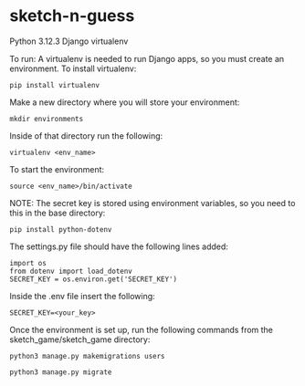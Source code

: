 # sketch-n-guess

Python 3.12.3
Django
virtualenv

To run:
A virtualenv is needed to run Django apps, so you must create an environment.
To install virtualenv:
```
pip install virtualenv
```
Make a new directory where you will store your environment:
```
mkdir environments
```
Inside of that directory run the following:
```
virtualenv <env_name>
```
To start the environment:
```
source <env_name>/bin/activate
```
NOTE: The secret key is stored using environment variables, so you need to this in the base directory:
```
pip install python-dotenv
```
The settings.py file should have the following lines added:
```
import os
from dotenv import load_dotenv
SECRET_KEY = os.environ.get('SECRET_KEY')
```
Inside the .env file insert the following:
```
SECRET_KEY=<your_key>
```
Once the environment is set up, run the following commands from the sketch_game/sketch_game directory:
```
python3 manage.py makemigrations users
```
```
python3 manage.py migrate
```
